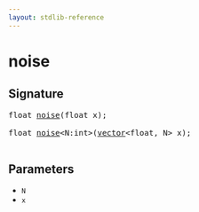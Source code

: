 ```yaml
---
layout: stdlib-reference
---
```


# noise

## Signature 

<pre>
<span class="code_keyword">float</span> <a href="/stdlib-reference/global-decls/noise">noise</a>(<span class="code_keyword">float</span> <span class='code_param'>x</span>);

<span class="code_keyword">float</span> <a href="/stdlib-reference/global-decls/noise">noise</a>&lt;N:<span class="code_keyword">int</span>&gt;(<a href="/stdlib-reference/types/vector/index" class="code_type">vector</a>&lt;<span class="code_keyword">float</span>, N&gt; <span class='code_param'>x</span>);

</pre>

## Parameters

* `N`
* `x`

